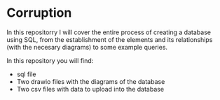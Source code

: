 # Corruption
In this repositorry I will cover the entire process of creating a database using SQL, from the establishment of the elements and its relationships (with the necesary diagrams) to some example queries.

In this repository you will find:
- sql file 
- Two drawio files with the diagrams of the database 
- Two csv files with data to upload into the database 
